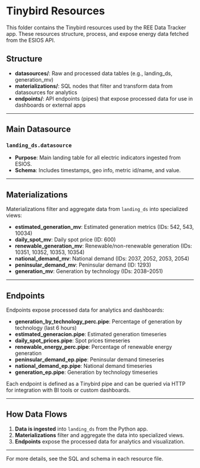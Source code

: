 # Tinybird Resources

This folder contains the Tinybird resources used by the REE Data Tracker app. These resources structure, process, and expose energy data fetched from the ESIOS API.

## Structure
- **datasources/**: Raw and processed data tables (e.g., landing_ds, generation_mv)
- **materializations/**: SQL nodes that filter and transform data from datasources for analytics
- **endpoints/**: API endpoints (pipes) that expose processed data for use in dashboards or external apps

---

## Main Datasource

### `landing_ds.datasource`
- **Purpose**: Main landing table for all electric indicators ingested from ESIOS.
- **Schema**: Includes timestamps, geo info, metric id/name, and value.

---

## Materializations
Materializations filter and aggregate data from `landing_ds` into specialized views:

- **estimated_generation_mv**: Estimated generation metrics (IDs: 542, 543, 10034)
- **daily_spot_mv**: Daily spot price (ID: 600)
- **renewable_generation_mv**: Renewable/non-renewable generation (IDs: 10351, 10352, 10353, 10354)
- **national_demand_mv**: National demand (IDs: 2037, 2052, 2053, 2054)
- **peninsular_demand_mv**: Peninsular demand (ID: 1293)
- **generation_mv**: Generation by technology (IDs: 2038–2051)

---

## Endpoints
Endpoints expose processed data for analytics and dashboards:

- **generation_by_technology_perc.pipe**: Percentage of generation by technology (last 6 hours)
- **estimated_generacion.pipe**: Estimated generation timeseries
- **daily_spot_prices.pipe**: Spot prices timeseries
- **renewable_energy_perc.pipe**: Percentage of renewable energy generation
- **peninsular_demand_ep.pipe**: Peninsular demand timeseries
- **national_demand_ep.pipe**: National demand timeseries
- **generation_ep.pipe**: Generation by technology timeseries

Each endpoint is defined as a Tinybird pipe and can be queried via HTTP for integration with BI tools or custom dashboards.

---

## How Data Flows
1. **Data is ingested** into `landing_ds` from the Python app.
2. **Materializations** filter and aggregate the data into specialized views.
3. **Endpoints** expose the processed data for analytics and visualization.

---

For more details, see the SQL and schema in each resource file. 